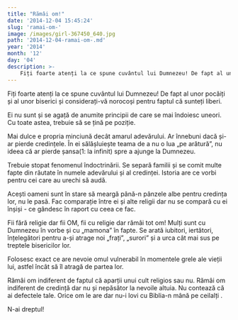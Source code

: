 ```yaml
---
title: "Rămâi om!"
date: '2014-12-04 15:45:24'
slug: 'ramai-om-'
image: /images/girl-367450_640.jpg
path: '2014-12-04-ramai-om-.md'
year: '2014'
month: '12'
day: '04'
description: >-
    Fiți foarte atenți la ce spune cuvântul lui Dumnezeu! De fapt al unor pocăiți și al unor biserici și considerați-vă norocoși pentru faptul că sunteți liberi.Ei nu sunt și se agață de anumite principi
---
```

<div class="kg-card-markdown"><p>Fiți foarte atenți la ce spune cuvântul lui Dumnezeu! De fapt al unor pocăiți și al unor biserici și considerați-vă norocoși pentru faptul că sunteți liberi.</p>
<p>Ei nu sunt și se agață de anumite principii de care se mai îndoiesc uneori. Cu toate astea, trebuie să se țină pe poziție.</p>
<p>Mai dulce e propria minciună decât amarul adevărului. Ar înnebuni dacă și-ar pierde credințele. În ei sălășluiește teama de a nu o lua „pe arătură”, nu ideea că ar pierde șansa(1: la infinit) spre a ajunge la Dumnezeu.</p>
<p>Trebuie stopat fenomenul îndoctrinării. Se separă familii și se comit multe fapte din răutate în numele adevărului și al credinței. Istoria are ce vorbi pentru cei care au urechi să audă.</p>
<p>Acești oameni sunt în stare să meargă până-n pânzele albe pentru credința lor, nu le pasă. Fac comparație între ei și alte religii dar nu se compară cu ei înșiși - ce gândesc în raport cu ceea ce fac.</p>
<p>Fii fără religie dar fii OM, fii cu religie dar rămâi tot om! Mulți sunt cu Dumnezeu în vorbe și cu „mamona” în fapte. Se arată iubitori, iertători, înțelegători pentru a-și atrage noi „frați”, „surori” și a urca cât mai sus pe treptele bisericilor lor.</p>
<p>Folosesc exact ce are nevoie omul vulnerabil în momentele grele ale vieții lui, astfel încât să îl atragă de partea lor.</p>
<p>Rămâi om indiferent de faptul că aparții unui cult religios sau nu. Rămâi om indiferent de credință dar nu și nepăsător la nevoile altuia. Nu contează că ai defectele tale. Orice om le are dar nu-i lovi cu Biblia-n mână pe ceilalți .</p>
<p>N-ai dreptul!</p>
</div>
    